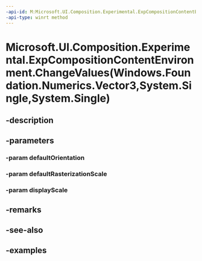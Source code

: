 ```yaml
---
-api-id: M:Microsoft.UI.Composition.Experimental.ExpCompositionContentEnvironment.ChangeValues(Windows.Foundation.Numerics.Vector3,System.Single,System.Single)
-api-type: winrt method
---
```


# Microsoft.UI.Composition.Experimental.ExpCompositionContentEnvironment.ChangeValues(Windows.Foundation.Numerics.Vector3,System.Single,System.Single)

<!--
public void ChangeValues (System.Numerics.Vector3 defaultOrientation, float defaultRasterizationScale, float displayScale);
-->


## -description

## -parameters

### -param defaultOrientation

### -param defaultRasterizationScale

### -param displayScale

## -remarks

## -see-also

## -examples


